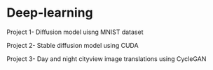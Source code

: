 # Deep-learning
Project 1- Diffusion model uisng MNIST dataset

Project 2- Stable diffusion model using CUDA

Project 3- Day and night cityview image translations using CycleGAN

